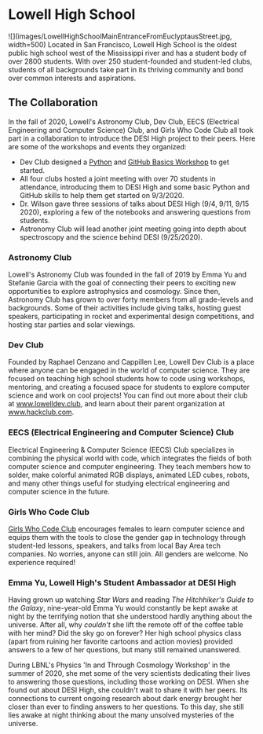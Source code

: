 # Lowell High School
![](images/LowellHighSchoolMainEntranceFromEuclyptausStreet.jpg, width=500)
Located in San Francisco, Lowell High School is the oldest public high school west of the Mississippi river and has a student body of over 2800 students. With over 250 student-founded and student-led clubs, students of all backgrounds take part in its thriving community and bond over common interests and aspirations. 

## The Collaboration
In the fall of 2020, Lowell's Astronomy Club, Dev Club, EECS (Electrical Engineering and Computer Science) Club, and Girls Who Code Club all took part in a collaboration to introduce the DESI High project to their peers. Here are some of the workshops and events they organized:

- Dev Club designed a [Python](https://www.lowelldev.club/workshop/desi-python-intro) and [GitHub Basics Workshop](https://www.lowelldev.club/workshop/github-intro) to get started.
- All four clubs hosted a joint meeting with over 70 students in attendance, introducing them to DESI High and some basic Python and GitHub skills to help them get started on 9/3/2020.
- Dr. Wilson gave three sessions of talks about DESI High (9/4, 9/11, 9/15 2020), exploring a few of the notebooks and answering questions from students.
- Astronomy Club will lead another joint meeting going into depth about spectroscopy and the science behind DESI (9/25/2020).

### Astronomy Club
Lowell's Astronomy Club was founded in the fall of 2019 by Emma Yu and Stefanie Garcia with the goal of connecting their peers to exciting new opportunities to explore astrophysics and cosmology. Since then, Astronomy Club has grown to over forty members from all grade-levels and backgrounds. Some of their activities include giving talks, hosting guest speakers, participating in rocket and experimental design competitions, and hosting star parties and solar viewings.

### Dev Club
Founded by Raphael Cenzano and Cappillen Lee, Lowell Dev Club is a place where anyone can be engaged in the world of computer science. They are focused on teaching high school students how to code using workshops, mentoring, and creating a focused space for students to explore computer science and work on cool projects! You can find out more about their club at www.lowelldev.club, and learn about their parent organization at www.hackclub.com.

### EECS (Electrical Engineering and Computer Science) Club
Electrical Engineering & Computer Science (EECS) Club specializes in combining the physical world with code, which integrates the fields of both computer science and computer engineering. They teach members how to solder, make colorful animated RGB displays, animated LED cubes, robots, and many other things useful for studying electrical engineering and computer science in the future.

### Girls Who Code Club
[Girls Who Code Club](https://girlswhocode.com/) encourages females to learn computer science and equips them with the tools to close the gender gap in technology through student-led lessons, speakers, and talks from local Bay Area tech companies.  No worries, anyone can still join. All genders are welcome. No experience required!

### Emma Yu, Lowell High's Student Ambassador at DESI High
Having grown up watching *Star Wars* and reading *The Hitchhiker's Guide to the Galaxy*, nine-year-old Emma Yu would constantly be kept awake at night by the terrifying notion that she understood hardly anything about the universe. After all, why *couldn't* she lift the remote off of the coffee table with her mind? Did the sky go on forever? Her high school physics class (apart from ruining her favorite cartoons and action movies) provided answers to a few of her questions, but many still remained unanswered.

During LBNL's Physics 'In and Through Cosmology Workshop' in the summer of 2020, she met some of the very scientists dedicating their lives to answering those questions, including those working on DESI. When she found out about DESI High, she couldn't wait to share it with her peers. Its connections to current ongoing research about dark energy brought her closer than ever to finding answers to her questions. To this day, she still lies awake at night thinking about the many unsolved mysteries of the universe.
